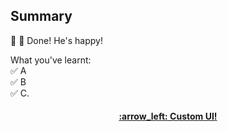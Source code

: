 ## Summary

:clap: :tada: Done! He's happy!

What you've learnt:  
:white_check_mark: A  
:white_check_mark: B  
:white_check_mark: C. 

<h4 align="center"> <a href="/readme/7.md"> :arrow_left: Custom UI! </a> </h4>
